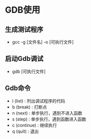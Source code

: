 <!--
 * @Author: Outsider
 * @Date: 2022-02-22 15:21:20
 * @LastEditors: Outsider
 * @LastEditTime: 2022-02-22 16:48:23
 * @Description: In User Settings Edit
 * @FilePath: \Notes\GCC\Gdb\Basic.md
-->


# GDB使用

## 生成测试程序
- gcc -g [文件名] -o [可执行文件] 

## 启动Gdb调试
- gdb [可执行文件]

## Gdb命令
- l (list) : 列出调试程序的代码
- b (break) : 打断点
- n (next)  : 单步执行，遇到不进入函数
- s (step)  : 单步执行，遇到函数进入函数
- c (continue) : 继续执行
- q (quit)  : 退出 